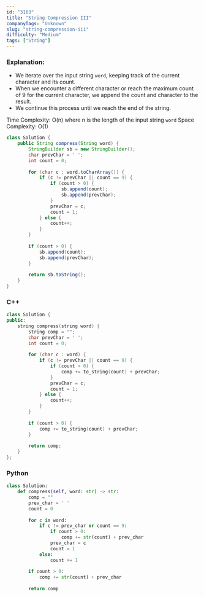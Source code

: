 ```yaml
---
id: "3163"
title: "String Compression III"
companyTags: "Unknown"
slug: "string-compression-iii"
difficulty: "Medium"
tags: ["String"]
---
```


### Explanation:
- We iterate over the input string `word`, keeping track of the current character and its count.
- When we encounter a different character or reach the maximum count of 9 for the current character, we append the count and character to the result.
- We continue this process until we reach the end of the string.

Time Complexity: O(n) where n is the length of the input string `word`
Space Complexity: O(1)

```java
class Solution {
    public String compress(String word) {
        StringBuilder sb = new StringBuilder();
        char prevChar = ' ';
        int count = 0;
        
        for (char c : word.toCharArray()) {
            if (c != prevChar || count == 9) {
                if (count > 0) {
                    sb.append(count);
                    sb.append(prevChar);
                }
                prevChar = c;
                count = 1;
            } else {
                count++;
            }
        }
        
        if (count > 0) {
            sb.append(count);
            sb.append(prevChar);
        }
        
        return sb.toString();
    }
}
```

### C++
```cpp
class Solution {
public:
    string compress(string word) {
        string comp = "";
        char prevChar = ' ';
        int count = 0;
        
        for (char c : word) {
            if (c != prevChar || count == 9) {
                if (count > 0) {
                    comp += to_string(count) + prevChar;
                }
                prevChar = c;
                count = 1;
            } else {
                count++;
            }
        }
        
        if (count > 0) {
            comp += to_string(count) + prevChar;
        }
        
        return comp;
    }
};
```

### Python
```python
class Solution:
    def compress(self, word: str) -> str:
        comp = ""
        prev_char = ' '
        count = 0
        
        for c in word:
            if c != prev_char or count == 9:
                if count > 0:
                    comp += str(count) + prev_char
                prev_char = c
                count = 1
            else:
                count += 1
        
        if count > 0:
            comp += str(count) + prev_char
        
        return comp
```
